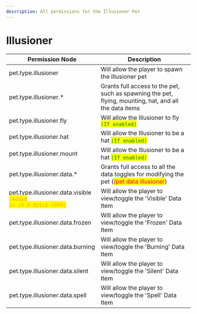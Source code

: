 ```yaml
---
description: All permissions for the Illusioner Pet
---
```



# Illusioner
| Permission Node | Description |
| - | - |
| pet.type.illusioner | Will allow the player to spawn the Illusioner pet |
| pet.type.illusioner.* | Grants full access to the pet, such as spawning the pet, flying, mounting, hat, and all the data items |
| pet.type.illusioner.fly | Will allow the Illusioner to fly <mark style="color:green;">`(If enabled)`</mark> |
| pet.type.illusioner.hat | Will allow the Illusioner to be a hat <mark style="color:green;">`(If enabled)`</mark> |
| pet.type.illusioner.mount | Will allow the Illusioner to be a hat <mark style="color:green;">`(If enabled)`</mark> |
| pet.type.illusioner.data.* | Grants full access to all the data toggles for modifying the pet (<mark style="color:red;">/pet data illusioner</mark>) |
| pet.type.illusioner.data.visible<br><mark style="color:orange;"><code>(Added in v5.0-BUILD-1000)</code></mark> | Will allow the player to view/toggle the 'Visible' Data Item |
| pet.type.illusioner.data.frozen | Will allow the player to view/toggle the 'Frozen' Data Item |
| pet.type.illusioner.data.burning | Will allow the player to view/toggle the 'Burning' Data Item |
| pet.type.illusioner.data.silent | Will allow the player to view/toggle the 'Silent' Data Item |
| pet.type.illusioner.data.spell | Will allow the player to view/toggle the 'Spell' Data Item |

